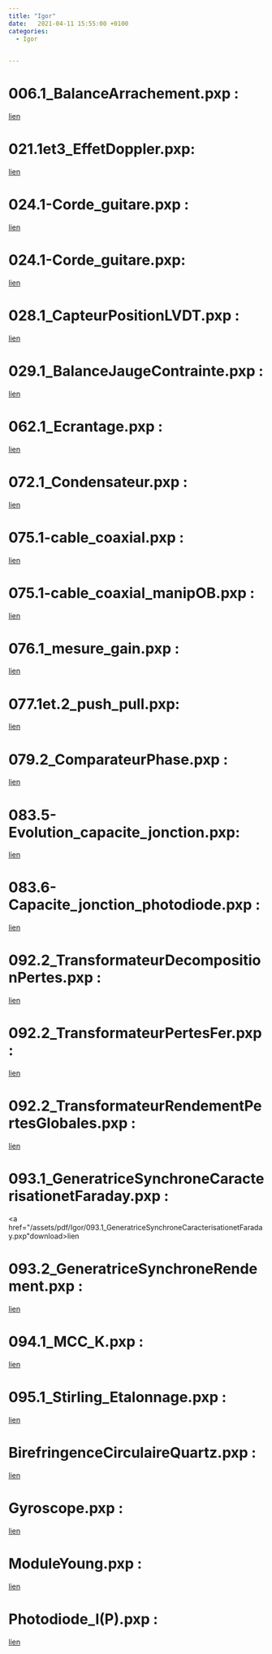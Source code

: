 ```yaml
---
title: "Igor"
date:   2021-04-11 15:55:00 +0100
categories:
  - Igor

  
---
```


#  006.1_BalanceArrachement.pxp :

<a href="/assets/pdf/Igor/006.1_BalanceArrachement.pxp" download>lien</a>

#  021.1et3_EffetDoppler.pxp:

<a href="/assets/pdf/Igor/021.1et3_EffetDoppler.pxp" download>lien</a>

# 024.1-Corde_guitare.pxp :

<a href="/assets/pdf/Igor/024.1-Corde_guitare.pxp" download>lien</a>

#  024.1-Corde_guitare.pxp:

<a href="/assets/pdf/Igor/024.1-Corde_guitare.pxp" download>lien</a>

#  028.1_CapteurPositionLVDT.pxp :

<a href="/assets/pdf/Igor/028.1_CapteurPositionLVDT.pxp " download>lien</a>

# 029.1_BalanceJaugeContrainte.pxp :

<a href="/assets/pdf/Igor/029.1_BalanceJaugeContrainte.pxp" download>lien</a>

# 062.1_Ecrantage.pxp  :

<a href="/assets/pdf/Igor/062.1_Ecrantage.pxp " download>lien</a>

# 072.1_Condensateur.pxp  :

<a href="/assets/pdf/Igor/072.1_Condensateur.pxp " download>lien</a>

# 075.1-cable_coaxial.pxp  :

<a href="/assets/pdf/Igor/075.1-cable_coaxial.pxp " download>lien</a>

# 075.1-cable_coaxial_manipOB.pxp  :

<a href="/assets/pdf/Igor/075.1-cable_coaxial_manipOB.pxp " download>lien</a>

#  076.1_mesure_gain.pxp :

<a href="/assets/pdf/Igor/076.1_mesure_gain.pxp" download>lien</a>

#  077.1et.2_push_pull.pxp:

<a href="/assets/pdf/Igor/077.1et.2_push_pull.pxp" download>lien</a>

#  079.2_ComparateurPhase.pxp :

<a href="/assets/pdf/Igor/079.2_ComparateurPhase.pxp " download>lien</a>

#  083.5-Evolution_capacite_jonction.pxp:

<a href="/assets/pdf/Igor/083.5-Evolution_capacite_jonction.pxp" download>lien</a>

#  083.6-Capacite_jonction_photodiode.pxp :

<a href="/assets/pdf/Igor/083.6-Capacite_jonction_photodiode.pxp " download>lien</a>

# 092.2_TransformateurDecompositionPertes.pxp :

<a href="/assets/pdf/Igor/092.2_TransformateurDecompositionPertes.pxp" download>lien</a>

# 092.2_TransformateurPertesFer.pxp :

<a href="/assets/pdf/Igor/092.2_TransformateurPertesFer.pxp" download>lien</a>

# 092.2_TransformateurRendementPertesGlobales.pxp  :

<a href="/assets/pdf/Igor/092.2_TransformateurRendementPertesGlobales.pxp " download>lien</a>

# 093.1_GeneratriceSynchroneCaracterisationetFaraday.pxp :

<a href="/assets/pdf/Igor/093.1_GeneratriceSynchroneCaracterisationetFaraday.pxp"download>lien</a>

# 093.2_GeneratriceSynchroneRendement.pxp :

<a href="/assets/pdf/Igor/093.2_GeneratriceSynchroneRendement.pxp" download>lien</a>

# 094.1_MCC_K.pxp  :

<a href="/assets/pdf/Igor/094.1_MCC_Rinduit.pxp" download>lien</a>

#  095.1_Stirling_Etalonnage.pxp :

<a href="/assets/pdf/Igor/095.1_Stirling_Etalonnage.pxp " download>lien</a>

# BirefringenceCirculaireQuartz.pxp :

<a href="/assets/pdf/Igor/BirefringenceCirculaireQuartz.pxp" download>lien</a>

# Gyroscope.pxp  :

<a href="/assets/pdf/Igor/Gyroscope.pxp " download>lien</a>

# ModuleYoung.pxp  :

<a href="/assets/pdf/Igor/ModuleYoung.pxp " download>lien</a>

# Photodiode_I(P).pxp  :

<a href="/assets/pdf/Igor/Photodiode_I(P).pxp " download>lien</a>
